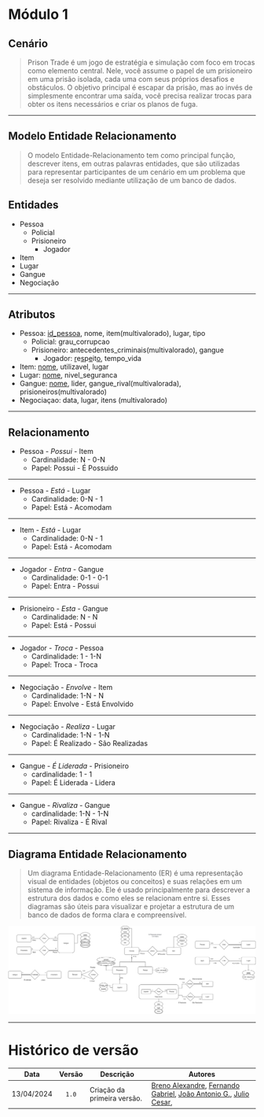 # Módulo 1


## Cenário
> Prison Trade é um jogo de estratégia e simulação com foco em trocas como elemento central. Nele, você assume o papel de um prisioneiro em uma prisão isolada, cada uma com seus próprios desafios e obstáculos. O objetivo principal é escapar da prisão, mas ao invés de simplesmente encontrar uma saída, você precisa realizar trocas para obter os itens necessários e criar os planos de fuga.

---
## Modelo Entidade Relacionamento


> O modelo Entidade-Relacionamento tem como principal função, descrever itens, em outras palavras entidades, que são utilizadas para representar participantes de um cenário em um problema que deseja ser resolvido mediante utilização de um banco de dados.


## Entidades

- Pessoa
    - Policial
    - Prisioneiro
        - Jogador
- Item
- Lugar
- Gangue
- Negociação

---

## Atributos
- Pessoa: <ins>id_pessoa</ins>, nome, item(multivalorado), lugar, tipo
    - Policial: grau_corrupcao
    - Prisioneiro: antecedentes_criminais(multivalorado), gangue
        - Jogador: <ins>r</ins>e<ins>s</ins>p<ins>e</ins>it<ins>o</ins>, tempo_vida
- Item: <ins>nome</ins>, utilizavel, lugar
- Lugar: <ins>nome</ins>, nivel_seguranca
- Gangue: <ins>nome</ins>, lider, gangue_rival(multivalorada), prisioneiros(multivalorado)
- Negociaçao: data, lugar, itens (multivalorado)

---

## Relacionamento

- Pessoa - *Possui* - Item
    - Cardinalidade: N - 0-N
    - Papel: Possui - É Possuido

---

- Pessoa - *Está* - Lugar
    - Cardinalidade: 0-N - 1
    - Papel: Está - Acomodam

---

- Item - *Está* - Lugar
    - Cardinalidade: 0-N - 1
    - Papel: Está - Acomodam

---

- Jogador - *Entra* - Gangue
    - Cardinalidade: 0-1 - 0-1
    - Papel: Entra - Possui

---

- Prisioneiro - *Esta* - Gangue
    -  Cardinalidade: N - N
    -  Papel: Está - Possui

---

- Jogador - *Troca* - Pessoa
    - Cardinalidade: 1 - 1-N
    - Papel: Troca - Troca

---

- Negociação - *Envolve* - Item
    - Cardinalidade: 1-N - N
    - Papel: Envolve - Está Envolvido

---

- Negociação - *Realiza* - Lugar
    - Cardinalidade: 1-N - 1-N
    - Papel: É Realizado - São Realizadas

---

- Gangue - *É Liderada* - Prisioneiro
    - cardinalidade: 1 - 1
    - Papel: É Liderada - Lidera

---

- Gangue - *Rivaliza* - Gangue
    - cardinalidade: 1-N - 1-N
    - Papel: Rivaliza - É Rival

---

## Diagrama Entidade Relacionamento

> Um diagrama Entidade-Relacionamento (ER) é uma representação visual de entidades (objetos ou conceitos) e suas relações em um sistema de informação. Ele é usado principalmente para descrever a estrutura dos dados e como eles se relacionam entre si. Esses diagramas são úteis para visualizar e projetar a estrutura de um banco de dados de forma clara e compreensível.

<div align="center">
<div align="center"><img src= "https://github.com/SBD1/2024.1-Prison-Trading/blob/main/docs/Images/DER.png?raw=true"/></div>
</div>

---

# Histórico de versão

|    Data    | Versão | Descrição                   | Autores |
|:----------:|:------:|-----------------------------|-------|
| 13/04/2024 | `1.0`  | Criação da primeira versão. | [Breno Alexandre](https://github.com/brenoalexandre0), [Fernando Gabriel](https://github.com/show-dawn), [João Antonio G.](https://github.com/joaoseisei),  [Julio Cesar](https://github.com/julio1099), |